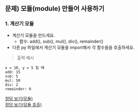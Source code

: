 ## 문제) 모듈(module) 만들어 사용하기

### 1. 계산기 모듈
* 계산기 모듈을 만드세요.
    * 함수: add(), sub(), mul(), div(), remainder()
* 다른 py 파일에서 계산기 모듈을 import해서 각 함수들을 호출하세요.

> 출력 예시
```
x = 10, y = 5 일 때
add: 15
sub: 5
mul: 50
div: 2
remainder: 0
```
        
[정답 보기(모듈)](quiz02_module.py)  
[정답 보기(모듈 호출)](quiz02.py)